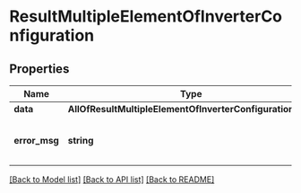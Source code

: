 # ResultMultipleElementOfInverterConfiguration

## Properties
Name | Type | Description | Notes
------------ | ------------- | ------------- | -------------
**data** | **AllOfResultMultipleElementOfInverterConfigurationData** | Data | [optional] 
**error_msg** | **string** | Human readable error message | [optional] 

[[Back to Model list]](../../README.md#documentation-for-models) [[Back to API list]](../../README.md#documentation-for-api-endpoints) [[Back to README]](../../README.md)

